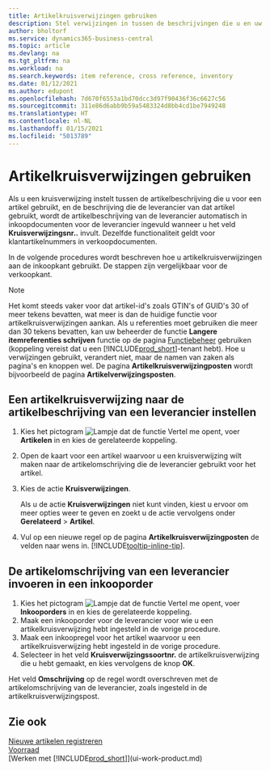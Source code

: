 ```yaml
---
title: Artikelkruisverwijzingen gebruiken
description: Stel verwijzingen in tussen de beschrijvingen die u en uw leverancier voor een artikel gebruiken, zodat u de artikelbeschrijving van de leverancier op inkoopdocumenten kunt invoegen.
author: bholtorf
ms.service: dynamics365-business-central
ms.topic: article
ms.devlang: na
ms.tgt_pltfrm: na
ms.workload: na
ms.search.keywords: item reference, cross reference, inventory
ms.date: 01/12/2021
ms.author: edupont
ms.openlocfilehash: 7d670f6553a1bd70dcc3d97f90436f36c6627c56
ms.sourcegitcommit: 311e86d6abb9b59a5483324d8bb4cd1be7949248
ms.translationtype: HT
ms.contentlocale: nl-NL
ms.lasthandoff: 01/15/2021
ms.locfileid: "5013789"
---
```

# <a name="use-item-cross-references"></a>Artikelkruisverwijzingen gebruiken
Als u een kruisverwijzing instelt tussen de artikelbeschrijving die u voor een artikel gebruikt, en de beschrijving die de leverancier van dat artikel gebruikt, wordt de artikelbeschrijving van de leverancier automatisch in inkoopdocumenten voor de leverancier ingevuld wanneer u het veld **Kruisverwijzingsnr..** invult. Dezelfde functionaliteit geldt voor klantartikelnummers in verkoopdocumenten.

In de volgende procedures wordt beschreven hoe u artikelkruisverwijzingen aan de inkoopkant gebruikt. De stappen zijn vergelijkbaar voor de verkoopkant.

> [!NOTE]
> Het komt steeds vaker voor dat artikel-id's zoals GTIN's of GUID's 30 of meer tekens bevatten, wat meer is dan de huidige functie voor artikelkruisverwijzingen aankan. Als u referenties moet gebruiken die meer dan 30 tekens bevatten, kan uw beheerder de functie **Langere itemreferenties schrijven** functie op de pagina [Functiebeheer](https://businesscentral.dynamics.com/?page=2610) gebruiken (koppeling vereist dat u een [!INCLUDE[prod_short](includes/prod_short.md)]-tenant hebt). Hoe u verwijzingen gebruikt, verandert niet, maar de namen van zaken als pagina's en knoppen wel. De pagina **Artikelkruisverwijzingposten** wordt bijvoorbeeld de pagina **Artikelverwijzingsposten**.

## <a name="to-set-up-an-item-cross-reference-to-a-vendors-item-description"></a>Een artikelkruisverwijzing naar de artikelbeschrijving van een leverancier instellen

1. Kies het pictogram ![Lampje dat de functie Vertel me opent](media/ui-search/search_small.png "Vertel me wat u wilt doen"), voer **Artikelen** in en kies de gerelateerde koppeling.
2. Open de kaart voor een artikel waarvoor u een kruisverwijzing wilt maken naar de artikelomschrijving die de leverancier gebruikt voor het artikel.
3. Kies de actie **Kruisverwijzingen**.

     Als u de actie **Kruisverwijzingen** niet kunt vinden, kiest u ervoor om meer opties weer te geven en zoekt u de actie vervolgens onder **Gerelateerd** > **Artikel**.
  
4. Vul op een nieuwe regel op de pagina **Artikelkruisverwijzingposten** de velden naar wens in. [!INCLUDE[tooltip-inline-tip](includes/tooltip-inline-tip_md.md)].

## <a name="to-enter-a-vendors-item-description-on-a-purchase-order"></a>De artikelomschrijving van een leverancier invoeren in een inkooporder

1. Kies het pictogram ![Lampje dat de functie Vertel me opent](media/ui-search/search_small.png "Vertel me wat u wilt doen"), voer **Inkooporders** in en kies de gerelateerde koppeling.
2. Maak een inkooporder voor de leverancier voor wie u een artikelkruisverwijzing hebt ingesteld in de vorige procedure.
3. Maak een inkoopregel voor het artikel waarvoor u een artikelkruisverwijzing hebt ingesteld in de vorige procedure.
4. Selecteer in het veld **Kruisverwijzingssoortnr.** de artikelkruisverwijzing die u hebt gemaakt, en kies vervolgens de knop **OK**.

Het veld **Omschrijving** op de regel wordt overschreven met de artikelomschrijving van de leverancier, zoals ingesteld in de artikelkruisverwijzingspost.

## <a name="see-also"></a>Zie ook
[Nieuwe artikelen registreren](inventory-how-register-new-items.md)  
[Voorraad](inventory-manage-inventory.md)  
[Werken met [!INCLUDE[prod_short](includes/prod_short.md)]](ui-work-product.md)
